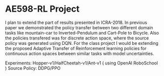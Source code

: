 # AE598-RL Project
I plan to extend the part of results presented in ICRA-2018. In previous paper we demonstrated the policy transfer between two different domain tasks like mountain-car to Inverted-Pendulum and Cart-Pole to Bicycle. Also the policies transfered was for discrete action space, where the source policy was generated using DQN. For the class project I would be extending the proposed  Adaptive Transfer of Reinforcement learning policies for continuous action spaces between similar tasks with model uncertainties.

Experiments: Hopper-v1/HalfCheetah-v1/Ant-v1 ( using OpenAI RoboSchool )
Source Policy: DDPG/PPO

